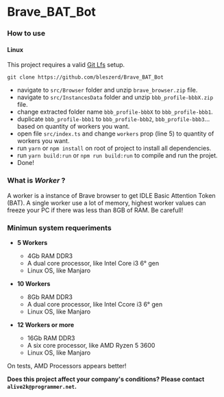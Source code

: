 # Brave_BAT_Bot

### How to use
#### Linux
This project requires a valid [Git Lfs](https://git-lfs.github.com/) setup.

```
git clone https://github.com/bleszerd/Brave_BAT_Bot
```
- navigate to `src/Browser` folder and unzip `brave_browser.zip` file.
- navigate to `src/InstancesData` folder and unzip `bbb_profile-bbbX.zip` file.
- change extracted folder name `bbb_profile-bbbX` to `bbb_profile-bbb1`.
- duplicate `bbb_profile-bbb1` to `bbb_profile-bbb2`, `bbb_profile-bbb3`... based on quantity of workers you want.
- open file `src/index.ts` and change `workers` prop (line 5) to quantity of workers you want.
- run `yarn` or `npm install` on root of project to install all dependencies.
- run `yarn build:run` or `npm run build:run` to compile and run the projet.
- Done!

### What is _Worker_ ?
A worker is a instance of Brave browser to get IDLE Basic Attention Token (BAT). A single worker use a lot of memory, highest worker values can freeze your PC if there was less than 8GB of RAM. Be carefull!

### Minimun system requeriments
- **5 Workers**
    - 4Gb RAM DDR3
    - A dual core processor, like Intel Core i3 6° gen
    - Linux OS, like Manjaro
 
 - **10 Workers**
    - 8Gb RAM DDR3
    - A dual core processor, like Intel Ccore i3 6° gen
    - Linux OS, like Manjaro
   
- **12 Workers or more**
    - 16Gb RAM DDR3
    - A six core processor, like AMD Ryzen 5 3600
    - Linux OS, like Manjaro
    
On tests, AMD Processors appears better!

**Does this project affect your company's conditions? Please contact `alive2k@programmer.net`.**
